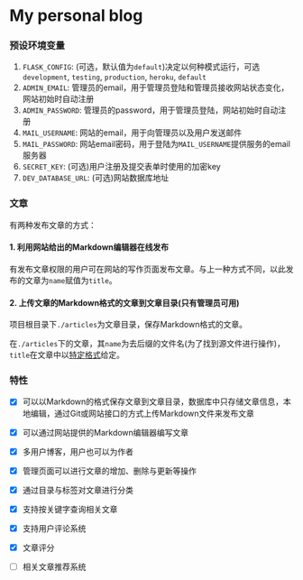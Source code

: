 # My personal blog

### 预设环境变量

1. `FLASK_CONFIG`: (可选，默认值为`default`)决定以何种模式运行，可选`development`, `testing`, `production`, `heroku`, `default`
2. `ADMIN_EMAIL`: 管理员的email，用于管理员登陆和管理员接收网站状态变化，网站初始时自动注册
3. `ADMIN_PASSWORD`: 管理员的password，用于管理员登陆，网站初始时自动注册
4. `MAIL_USERNAME`: 网站的email，用于向管理员以及用户发送邮件
5. `MAIL_PASSWORD`: 网站email密码，用于登陆为`MAIL_USERNAME`提供服务的email服务器
6. `SECRET_KEY`: (可选)用户注册及提交表单时使用的加密key
7. `DEV_DATABASE_URL`: (可选)网站数据库地址

### 文章

有两种发布文章的方式：

#### 1. 利用网站给出的Markdown编辑器在线发布

有发布文章权限的用户可在网站的写作页面发布文章。与上一种方式不同，以此发布的文章为`name`赋值为`title`。

#### 2. 上传文章的Markdown格式的文章到文章目录(只有管理员可用)

项目根目录下`./articles`为文章目录，保存Markdown格式的文章。

在`./articles`下的文章，其`name`为去后缀的文件名(为了找到源文件进行操作)，`title`在文章中以[特定格式](https://hidden-island.herokuapp.com/write-article)给定。

### 特性

- [x] 可以以Markdown的格式保存文章到文章目录，数据库中只存储文章信息，本地编辑，通过Git或网站接口的方式上传Markdown文件来发布文章
- [x] 可以通过网站提供的Markdown编辑器编写文章
- [x] 多用户博客，用户也可以为作者
- [x] 管理页面可以进行文章的增加、删除与更新等操作
- [x] 通过目录与标签对文章进行分类
- [x] 支持按关键字查询相关文章
- [x] 支持用户评论系统
- [x] 文章评分
- [ ] 相关文章推荐系统

